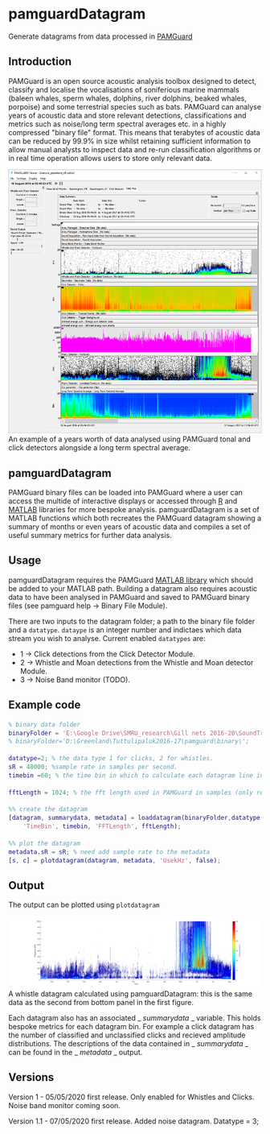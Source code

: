 # pamguardDatagram

Generate datagrams from data processed in [PAMGuard](https://www.pamguard.org/)

## Introduction 
PAMGuard is an open source acoustic analysis toolbox designed to detect, classify and localise the vocalisations of soniferious marine mammals (baleen whales, sperm whales, dolphins, river dolphins, beaked whales, porpoise) and some terrestrial species such as bats. PAMGuard can analyse years of acoustic data and store relevant detections, classifications and metrics such as noise/long term spectral averages etc. in a highly compressed "binary file" format. This means that terabytes of acoustic data can be reduced by 99.9% in size whilst retaining sufficient information to allow manual analysts to inspect data and re-run classification algorithms or in real time operation allows users to store only relevant data. 

<center><img src="resources/pgdatagram_example.png" width="1024"></center>
An example of a years worth of data analysed using PAMGuard tonal and click detectors alongside a long term spectral average. 

## pamguardDatagram
PAMGuard binary files can be loaded into PAMGuard where a user can access the multide of interactive displays or accessed through [R](https://github.com/TaikiSan21/PamBinaries) and [MATLAB](https://sourceforge.net/projects/pamguard/files/Matlab/) libraries for more bespoke analysis. pamguardDatagram is a set of MATLAB functions which both recreates the PAMGuard datagram showing a summary of months or even years of acoustic data and compiles a set of useful summary metrics for further data analysis. 

## Usage
pamguardDatagram requires the PAMGuard [MATLAB library](https://sourceforge.net/projects/pamguard/files/Matlab/) which should be added to your MATLAB path. Building a datagram also requires acoustic data to have been analysed in PAMGuard and saved to PAMGuard binary files (see pamguard help -> Binary File Module). 

There are two inputs to the datagram folder; a path to the binary file folder and a ```datatype```. ```dataype``` is an integer number and indictaes which data stream you wish to analyse. Current enabled ```datatypes``` are:

- 1 -> Click detections from the Click Detector Module.
- 2 -> Whistle and Moan detections from the Whistle and Moan detector Module. 
- 3 -> Noise Band monitor (TODO).

## Example code 

```Matlab
% binary data folder
binaryFolder = 'E:\Google Drive\SMRU_research\Gill nets 2016-20\SoundTrap_4c\20191114_Cornwall_AK627_H3\67170312\Binary\';
% binaryFolder='D:\Greenland\Tuttulipaluk2016-17\pamguard\binary\'; 

datatype=2; % the data type 1 for clicks, 2 for whistles. 
sR = 48000; %sample rate in samples per second. 
timebin =60; % the time bin in which to calculate each datagram line in seconds. 

fftLength = 1024; % the fft length used in PAMGuard in samples (only required for whistles)

%% create the datagram
[datagram, summarydata, metadata] = loaddatagram(binaryFolder,datatype,...
    'TimeBin', timebin, 'FFTLength', fftLength);

%% plot the datagram
metadata.sR = sR; % need add sample rate to the metadata
[s, c] = plotdatagram(datagram, metadata, 'UsekHz', false); 
```

## Output
The output can be plotted using ```plotdatagram```

<center><img src="resources/pgdatagram_example2.png" width="1024"></center>
A whistle datagram calculated using pamguardDatagram: this is the same data as the second from bottom panel in the first figure. 

Each datagram also has an associated _ _summarydata_ _ variable. This holds bespoke metrics for each datagram bin. For example a click datagram has the number of classified and unclassified clicks and recieved amplitude distributions. The descriptions of the data contained in _ _summarydata_ _ can be found in the _ _metadata_ _ output. 

## Versions
Version 1 - 05/05/2020 first release. Only enabled for Whistles and Clicks. Noise band monitor coming soon. 

Version 1.1 - 07/05/2020 first release. Added noise datagram. Datatype = 3; 

